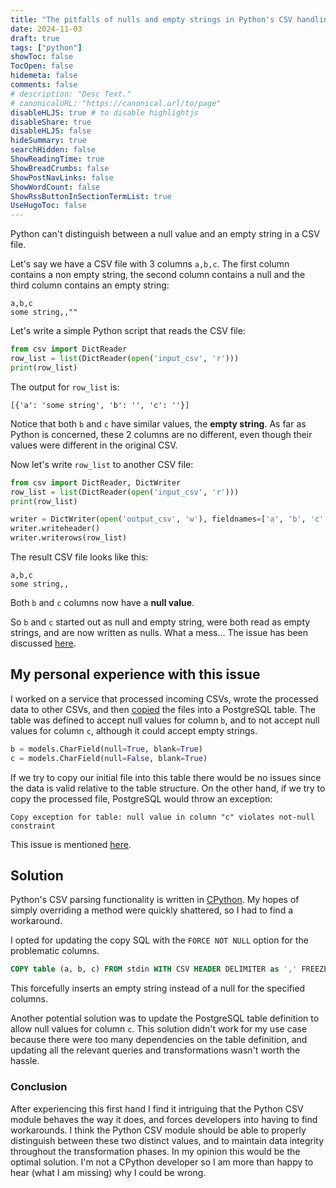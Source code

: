 ```yaml
---
title: "The pitfalls of nulls and empty strings in Python's CSV handling"
date: 2024-11-03
draft: true
tags: ["python"]
showToc: false
TocOpen: false
hidemeta: false
comments: false
# description: "Desc Text."
# canonicalURL: "https://canonical.url/to/page"
disableHLJS: true # to disable highlightjs
disableShare: true
disableHLJS: false
hideSummary: true
searchHidden: false
ShowReadingTime: true
ShowBreadCrumbs: false
ShowPostNavLinks: false
ShowWordCount: false
ShowRssButtonInSectionTermList: true
UseHugoToc: false
---
```


Python can't distinguish between a null value and an empty string in a CSV file.

Let's say we have a CSV file with 3 columns `a,b,c`. The first column contains a non empty string, the second column contains a null and the third column contains an empty string:

```
a,b,c
some string,,""
```

Let's write a simple Python script that reads the CSV file:

```python
from csv import DictReader
row_list = list(DictReader(open('input_csv', 'r')))
print(row_list)
```

The output for `row_list` is:

`[{'a': 'some string', 'b': '', 'c': ''}]`

Notice that both `b` and `c` have similar values, the **empty string**. As far as Python is concerned, these 2 columns are no different, even though their values were different in the original CSV.

Now let's write `row_list` to another CSV file:

```python
from csv import DictReader, DictWriter
row_list = list(DictReader(open('input_csv', 'r')))
print(row_list)

writer = DictWriter(open('output_csv', 'w'), fieldnames=['a', 'b', 'c', ])
writer.writeheader()
writer.writerows(row_list)
```

The result CSV file looks like this:

```
a,b,c
some string,,
```

Both `b` and `c` columns now have a **null value**.

So `b` and `c` started out as null and empty string, were both read as empty strings, and are now written as nulls. What a mess... The issue has been discussed [here](https://bugs.python.org/issue23041).

## My personal experience with this issue

I worked on a service that processed incoming CSVs, wrote the processed data to other CSVs, and then [copied](https://www.postgresql.org/docs/9.2/sql-copy.html) the files into a PostgreSQL table. The table was defined to accept null values for column `b`, and to not accept null values for column `c`, although it could accept empty strings.

```python
b = models.CharField(null=True, blank=True)
c = models.CharField(null=False, blank=True)
```

If we try to copy our initial file into this table there would be no issues since the data is valid relative to the table structure. On the other hand, if we try to copy the processed file, PostgreSQL would throw an exception:

```
Copy exception for table: null value in column "c" violates not-null constraint
```

This issue is mentioned [here](https://bugs.python.org/msg396621).

## Solution

Python's CSV parsing functionality is written in [CPython](https://github.com/python/cpython/blob/f4c03484da59049eb62a9bf7777b963e2267d187/Modules/_csv.c). My hopes of simply overriding a method were quickly shattered, so I had to find a workaround.

I opted for updating the copy SQL with the `FORCE NOT NULL` option for the problematic columns.

```sql
COPY table (a, b, c) FROM stdin WITH CSV HEADER DELIMITER as ',' FREEZE FORCE NOT NULL c;
```

This forcefully inserts an empty string instead of a null for the specified columns.

Another potential solution was to update the PostgreSQL table definition to allow null values for column `c`. This solution didn't work for my use case because there were too many dependencies on the table definition, and updating all the relevant queries and transformations wasn't worth the hassle.

### Conclusion

After experiencing this first hand I find it intriguing that the Python CSV module behaves the way it does, and forces developers into having to find workarounds. I think the Python CSV module should be able to properly distinguish between these two distinct values, and to maintain data integrity throughout the transformation phases. In my opinion this would be the optimal solution. I'm not a CPython developer so I am more than happy to hear (what I am missing) why I could be wrong.
